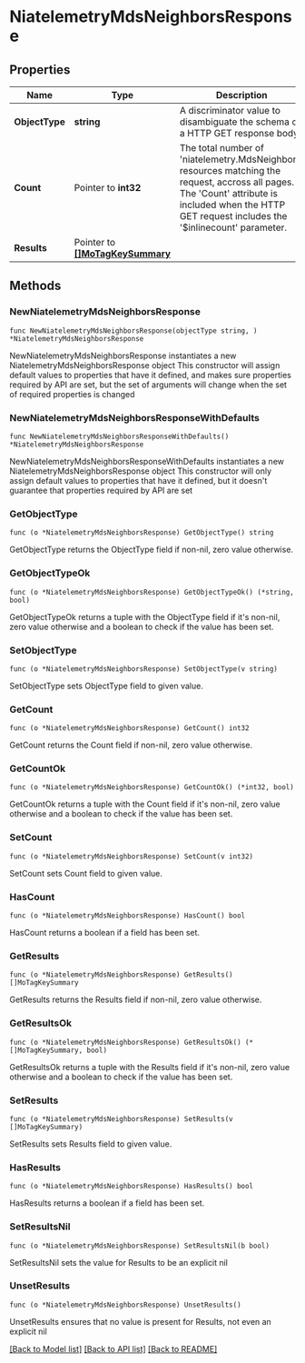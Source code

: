 # NiatelemetryMdsNeighborsResponse

## Properties

Name | Type | Description | Notes
------------ | ------------- | ------------- | -------------
**ObjectType** | **string** | A discriminator value to disambiguate the schema of a HTTP GET response body. | 
**Count** | Pointer to **int32** | The total number of &#39;niatelemetry.MdsNeighbors&#39; resources matching the request, accross all pages. The &#39;Count&#39; attribute is included when the HTTP GET request includes the &#39;$inlinecount&#39; parameter. | [optional] 
**Results** | Pointer to [**[]MoTagKeySummary**](MoTagKeySummary.md) |  | [optional] 

## Methods

### NewNiatelemetryMdsNeighborsResponse

`func NewNiatelemetryMdsNeighborsResponse(objectType string, ) *NiatelemetryMdsNeighborsResponse`

NewNiatelemetryMdsNeighborsResponse instantiates a new NiatelemetryMdsNeighborsResponse object
This constructor will assign default values to properties that have it defined,
and makes sure properties required by API are set, but the set of arguments
will change when the set of required properties is changed

### NewNiatelemetryMdsNeighborsResponseWithDefaults

`func NewNiatelemetryMdsNeighborsResponseWithDefaults() *NiatelemetryMdsNeighborsResponse`

NewNiatelemetryMdsNeighborsResponseWithDefaults instantiates a new NiatelemetryMdsNeighborsResponse object
This constructor will only assign default values to properties that have it defined,
but it doesn't guarantee that properties required by API are set

### GetObjectType

`func (o *NiatelemetryMdsNeighborsResponse) GetObjectType() string`

GetObjectType returns the ObjectType field if non-nil, zero value otherwise.

### GetObjectTypeOk

`func (o *NiatelemetryMdsNeighborsResponse) GetObjectTypeOk() (*string, bool)`

GetObjectTypeOk returns a tuple with the ObjectType field if it's non-nil, zero value otherwise
and a boolean to check if the value has been set.

### SetObjectType

`func (o *NiatelemetryMdsNeighborsResponse) SetObjectType(v string)`

SetObjectType sets ObjectType field to given value.


### GetCount

`func (o *NiatelemetryMdsNeighborsResponse) GetCount() int32`

GetCount returns the Count field if non-nil, zero value otherwise.

### GetCountOk

`func (o *NiatelemetryMdsNeighborsResponse) GetCountOk() (*int32, bool)`

GetCountOk returns a tuple with the Count field if it's non-nil, zero value otherwise
and a boolean to check if the value has been set.

### SetCount

`func (o *NiatelemetryMdsNeighborsResponse) SetCount(v int32)`

SetCount sets Count field to given value.

### HasCount

`func (o *NiatelemetryMdsNeighborsResponse) HasCount() bool`

HasCount returns a boolean if a field has been set.

### GetResults

`func (o *NiatelemetryMdsNeighborsResponse) GetResults() []MoTagKeySummary`

GetResults returns the Results field if non-nil, zero value otherwise.

### GetResultsOk

`func (o *NiatelemetryMdsNeighborsResponse) GetResultsOk() (*[]MoTagKeySummary, bool)`

GetResultsOk returns a tuple with the Results field if it's non-nil, zero value otherwise
and a boolean to check if the value has been set.

### SetResults

`func (o *NiatelemetryMdsNeighborsResponse) SetResults(v []MoTagKeySummary)`

SetResults sets Results field to given value.

### HasResults

`func (o *NiatelemetryMdsNeighborsResponse) HasResults() bool`

HasResults returns a boolean if a field has been set.

### SetResultsNil

`func (o *NiatelemetryMdsNeighborsResponse) SetResultsNil(b bool)`

 SetResultsNil sets the value for Results to be an explicit nil

### UnsetResults
`func (o *NiatelemetryMdsNeighborsResponse) UnsetResults()`

UnsetResults ensures that no value is present for Results, not even an explicit nil

[[Back to Model list]](../README.md#documentation-for-models) [[Back to API list]](../README.md#documentation-for-api-endpoints) [[Back to README]](../README.md)


